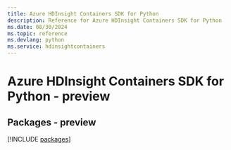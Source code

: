 ```yaml
---
title: Azure HDInsight Containers SDK for Python
description: Reference for Azure HDInsight Containers SDK for Python
ms.date: 08/30/2024
ms.topic: reference
ms.devlang: python
ms.service: hdinsightcontainers
---
```

# Azure HDInsight Containers SDK for Python - preview
## Packages - preview
[!INCLUDE [packages](hdinsight-containers-index.md)]